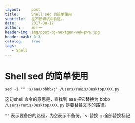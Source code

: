 ```yaml
---
layout:     post
title:      Shell sed 的简单使用
subtitle:   在不断填坑中前进。。
date:       2017-08-17
author:     三十一
header-img: img/post-bg-nextgen-web-pwa.jpg
header-mask: 0.3
catalog:    true
tags:
   - Shell
---
```


# Shell sed 的简单使用


```
sed -i "" 's/aaa/bbbb/g' /Users/Yunis/Desktop/XXX.py
```

这句shell 命令的意思是，查找到 aaa 把它替换为 bbbb 
`/Users/Yunis/Desktop/XXX.py` 是要替换文本的路径。

`""` 表示要备份的路径，为空表示不备份。
`s` :替换
`g` :全部替换标记


